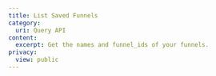 ```yaml
---
title: List Saved Funnels
category:
  uri: Query API
content:
  excerpt: Get the names and funnel_ids of your funnels.
privacy:
  view: public
---
```


